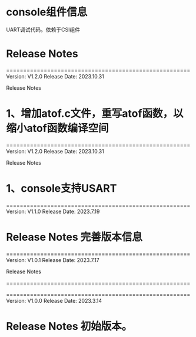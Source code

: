 # console组件信息
UART调试代码。依赖于CSI组件

# Release Notes
======================================================
Version: V1.2.0
Release Date: 2023.10.31

Release Notes

1、增加atof.c文件，重写atof函数，以缩小atof函数编译空间
======================================================
======================================================
Version: V1.2.0
Release Date: 2023.10.31

Release Notes

1、console支持USART
======================================================
======================================================
Version: V1.1.0
Release Date: 2023.7.19

Release Notes
完善版本信息
======================================================

======================================================
Version: V1.0.1
Release Date: 2023.7.17

Release Notes

======================================================

======================================================
Version: V1.0.0
Release Date: 2023.3.14

Release Notes
初始版本。
======================================================



